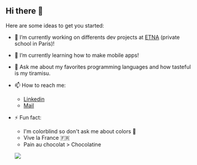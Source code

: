 ## Hi there 👋

Here are some ideas to get you started:

- 🔭 I’m currently working on differents dev projects at [ETNA](https://etna.io) (private school in Paris)!
  
- 🌱 I’m currently learning how to make mobile apps!
  
- 💬 Ask me about my favorites programming languages and how tasteful is my tiramisu.
  
- 📫 How to reach me:
  - [Linkedin](www.linkedin.com/in/theojqm)
  - [Mail](tjacqu01@gmail.com)
    
- ⚡ Fun fact:
  - I'm colorblind so don't ask me about colors 🥲
  - Vive la France 🇫🇷
  -  Pain au chocolat > Chocolatine

 

  ![](https://github-readme-stats.vercel.app/api?username=TheoJQM&custom_title=%20My%20Github%27s%20Stats&theme=radical&show_icons=true)

